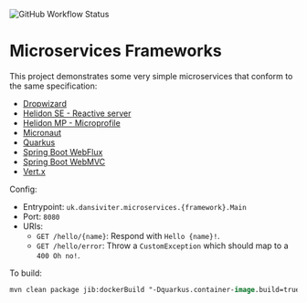 ![GitHub Workflow Status](https://img.shields.io/github/workflow/status/dansiviter/microservices-frameworks/Build?style=flat-square)

# Microservices Frameworks #

This project demonstrates some very simple microservices that conform to the same specification:
* [Dropwizard](./dropwizard)
* [Helidon SE - Reactive server](./helidon-se/)
* [Helidon MP - Microprofile](./helidon-mp/)
* [Micronaut](./micronaut/)
* [Quarkus](./quarkus/)
* [Spring Boot WebFlux](./spring-boot-webflux/)
* [Spring Boot WebMVC](./spring-boot-webmvc/)
* [Vert.x](./vertx)

Config:
* Entrypoint: `uk.dansiviter.microservices.{framework}.Main`
* Port: `8080`
* URIs:
  * `GET /hello/{name}`: Respond with `Hello {name}!`.
  * `GET /hello/error`: Throw a `CustomException` which should map to a `400 Oh no!`.

To build:
```ps
mvn clean package jib:dockerBuild "-Dquarkus.container-image.build=true"
```
